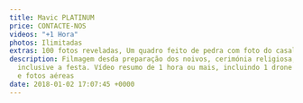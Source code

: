 ```yaml
---
title: Mavic PLATINUM
price: CONTACTE-NOS
videos: "+1 Hora"
photos: Ilimitadas
extras: 100 fotos reveladas, Um quadro feito de pedra com foto do casal
description: Filmagem desda preparação dos noivos, cerimónia religiosa, cartório,
  inclusive a festa. Vídeo resumo de 1 hora ou mais, incluindo 1 drone para filmagens
  e fotos aéreas
date: 2018-01-02 17:07:45 +0000
---
```

